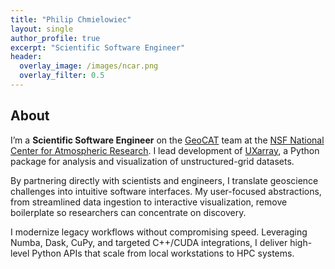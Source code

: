 ```yaml
---
title: "Philip Chmielowiec"
layout: single
author_profile: true
excerpt: "Scientific Software Engineer"
header:
  overlay_image: /images/ncar.png
  overlay_filter: 0.5
---
```


## About

I’m a **Scientific Software Engineer** on the [GeoCAT](https://geocat.ucar.edu/) team at the [NSF National Center for Atmospheric Research](https://ncar.ucar.edu/). I lead development of [UXarray](https://github.com/UXARRAY/uxarray), a Python package for analysis and visualization of unstructured-grid datasets.

By partnering directly with scientists and engineers, I translate geoscience challenges into intuitive software interfaces. My user-focused abstractions, from streamlined data ingestion to interactive visualization, remove boilerplate so researchers can concentrate on discovery.

I modernize legacy workflows without compromising speed. Leveraging Numba, Dask, CuPy, and targeted C++/CUDA integrations, I deliver high-level Python APIs that scale from local workstations to HPC systems.

